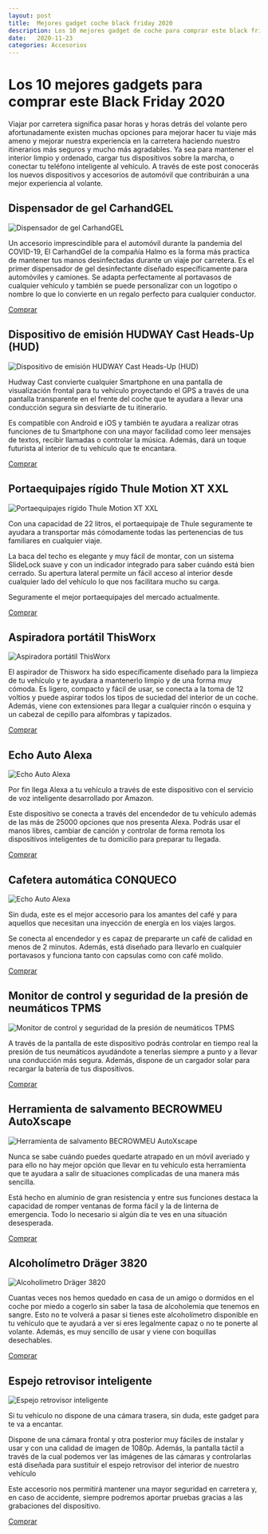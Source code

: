 ```yaml
---
layout: post
title:  Mejores gadget coche black friday 2020
description: Los 10 mejores gadget de coche para comprar este black friday 2020
date:   2020-11-23
categories: Accesorios
---
```


<h1>Los 10 mejores gadgets para comprar este Black Friday 2020</h1>


<p>Viajar por carretera significa pasar horas y horas detrás del volante pero afortunadamente existen muchas
opciones para mejorar hacer tu viaje más ameno y mejorar nuestra experiencia en la carretera haciendo
nuestro itinerarios más seguros y mucho más agradables.
Ya sea para mantener el interior limpio y ordenado, cargar tus dispositivos sobre la marcha, o conectar tu
teléfono inteligente al vehículo. A través de este post conocerás los nuevos dispositivos y accesorios de
automóvil que contribuirán a una mejor experiencia al volante.</p>

<h2>Dispensador de gel CarhandGEL</h2>

<img class="product-img" src="https://images-na.ssl-images-amazon.com/images/I/61LGJjAS3NL._AC_SL1500_.jpg" alt="Dispensador de gel CarhandGEL" />

<p>Un accesorio imprescindible para el automóvil durante la pandemia del COVID-19, El CarhandGel de la
compañía Halmo es la forma más practica de mantener tus manos desinfectadas durante un viaje por
carretera. Es el primer dispensador de gel desinfectante diseñado específicamente para automóviles y
camiones. Se adapta perfectamente al portavasos de cualquier vehículo y también se puede personalizar
con un logotipo o nombre lo que lo convierte en un regalo perfecto para cualquier conductor.</p>

<a href="https://www.amazon.es/dp/B08B83CZLT/ref=as_li_ss_tl?language=en_US&ie=UTF8&linkCode=gs2&linkId=172f005d899743f6bf3f26b92aabf2ee&tag=travelo0e-21" target="_blank" class="myButton">Comprar</a>

<h2>Dispositivo de emisión HUDWAY Cast Heads-Up (HUD)</h2>

<img class="product-img" src="https://images-na.ssl-images-amazon.com/images/I/41pnKFSQ4hL._AC_.jpg" alt="Dispositivo de emisión HUDWAY Cast Heads-Up (HUD)" />

<p>Hudway Cast convierte cualquier Smartphone en una pantalla de visualización frontal para tu vehículo
proyectando el GPS a través de una pantalla transparente en el frente del coche que te ayudara a llevar
una conducción segura sin desviarte de tu itinerario.</p>

<p>Es compatible con Android e iOS y también te ayudara a realizar otras funciones de tu Smartphone con
una mayor facilidad como leer mensajes de textos, recibir llamadas o controlar la música. Además, dará
un toque futurista al interior de tu vehículo que te encantara.</p>

<a href="https://www.amazon.es/dp/B01LX2XO5R/ref=as_li_ss_tl?ie=UTF8&linkCode=gs2&linkId=b3bb8cf30e31c81efe6186501ece3db5&tag=travelo0e-21" target="_blank" class="myButton">Comprar</a>

<h2>Portaequipajes rígido Thule Motion XT XXL</h2>

<img class="product-img" src="https://images-na.ssl-images-amazon.com/images/I/81SKU4tQ3XL._AC_SL1500_.jpg" alt="Portaequipajes rígido Thule Motion XT XXL" />

<p>Con una capacidad de 22 litros, el portaequipaje de Thule seguramente te ayudara a transportar más
cómodamente todas las pertenencias de tus familiares en cualquier viaje.</p>

<p>La baca del techo es elegante y muy fácil de montar, con un sistema SlideLock suave y con un indicador
integrado para saber cuándo está bien cerrado. Su apertura lateral permite un fácil acceso al interior
desde cualquier lado del vehículo lo que nos facilitara mucho su carga.</p>

<p>Seguramente el mejor portaequipajes del mercado actualmente.</p>

<a href="https://www.amazon.es/Thule-Vers%C3%A1til-Portaequipajes-Montaje-Diario/dp/B07FRSJQZ5/ref=sr_1_11?__mk_es_ES=%C3%85M%C3%85%C5%BD%C3%95%C3%91&dchild=1&keywords=cofre+coche&qid=1606134585&sr=8-11" target="_blank" class="myButton">Comprar</a>

<h2>Aspiradora portátil ThisWorx</h2>

<img class="product-img" src="https://images-na.ssl-images-amazon.com/images/I/812Cu1m%2BApL._AC_SL1500_.jpg" alt="Aspiradora portátil ThisWorx" />

<p>El aspirador de Thisworx ha sido específicamente diseñado para la limpieza de tu vehículo y te ayudara a
mantenerlo limpio y de una forma muy cómoda. Es ligero, compacto y fácil de usar, se conecta a la toma
de 12 voltios y puede aspirar todos los tipos de suciedad del interior de un coche. Además, viene con
extensiones para llegar a cualquier rincón o esquina y un cabezal de cepillo para alfombras y tapizados.</p>

<a href="https://www.amazon.es/dp/B06ZY896ZM/ref=as_li_ss_tl?language=en_US&ie=UTF8&linkCode=gs2&linkId=2995b6934fcaeffb0639f750fd8eb707&tag=travelo0e-21" target="_blank" class="myButton">Comprar</a>

<h2>Echo Auto Alexa</h2>

<img class="product-img" src="https://images-na.ssl-images-amazon.com/images/I/81EZ%2ByQuT8L._AC_SL1500_.jpg" alt="Echo Auto Alexa" />

<p>Por fin llega Alexa a tu vehículo a través de este dispositivo con el servicio de voz inteligente desarrollado
por Amazon. </p>

<p>Este dispositivo se conecta a través del encendedor de tu vehículo además de las más de 25000
opciones que nos presenta Alexa. Podrás usar el manos libres, cambiar de canción y controlar de forma
remota los dispositivos inteligentes de tu domicilio para preparar tu llegada.
</p>

<a href="https://www.amazon.es/echo-auto-pon-alexa-en-tu-coche/dp/B078YP59TT/ref=sr_1_1?__mk_es_ES=%C3%85M%C3%85%C5%BD%C3%95%C3%91&dchild=1&keywords=alexa+coche&qid=1606134704&sr=8-1" target="_blank" class="myButton">Comprar</a>

<h2>Cafetera automática CONQUECO</h2>

<img class="product-img" src="https://images-na.ssl-images-amazon.com/images/I/613xQpivErL._AC_SL1000_.jpg" alt="Echo Auto Alexa" />

<p>Sin duda, este es el mejor accesorio para los amantes del café y para aquellos que necesitan una
inyección de energía en los viajes largos.</p>

<p>Se conecta al encendedor y es capaz de prepararte un café de calidad en menos de 2 minutos. Además,
está diseñado para llevarlo en cualquier portavasos y funciona tanto con capsulas como con café molido.</p>

<a href="https://www.amazon.es/CONQUECO-autom%C3%A1tica-El%C3%A9ctrica-Operaci%C3%B3n-One-Button/dp/B07R55GT28/ref=sr_1_1?__mk_es_ES=%C3%85M%C3%85%C5%BD%C3%95%C3%91&dchild=1&keywords=handpresso&qid=1606134878&sr=8-1" target="_blank" class="myButton">Comprar</a>

<h2>Monitor de control y seguridad de la presión de neumáticos TPMS</h2>

<img class="product-img" src="https://images-na.ssl-images-amazon.com/images/I/61REGH3st8L._AC_SL1000_.jpg" alt="Monitor de control y seguridad de la presión de neumáticos TPMS" />

<p>A través de la pantalla de este dispositivo podrás controlar en tiempo real la presión de tus neumáticos
ayudándote a tenerlas siempre a punto y a llevar una conducción más segura. Además, dispone de un
cargador solar para recargar la batería de tus dispositivos.</p>

<a href="https://www.amazon.es/Monitoreo-Neum%C3%A1ticos-Seguridad-Pantalla-Temperatura/dp/B07V73YGVV/ref=sr_1_4?__mk_es_ES=%C3%85M%C3%85%C5%BD%C3%95%C3%91&dchild=1&keywords=controlador+presion+coche&qid=1606134940&sr=8-4" target="_blank" class="myButton">Comprar</a>

<h2>Herramienta de salvamento BECROWMEU AutoXscape</h2> 

<img class="product-img" src="https://images-na.ssl-images-amazon.com/images/I/71nEpzA3ffL._AC_SL1500_.jpg" alt="Herramienta de salvamento BECROWMEU AutoXscape" />

<p>Nunca se sabe cuándo puedes quedarte atrapado en un móvil averiado y para ello no hay mejor opción
que llevar en tu vehículo esta herramienta que te ayudara a salir de situaciones complicadas de una
manera más sencilla.</p>

<p>Está hecho en aluminio de gran resistencia y entre sus funciones destaca la capacidad de romper
ventanas de forma fácil y la de linterna de emergencia. Todo lo necesario si algún día te ves en una
situación desesperada.</p>

<a href="https://www.amazon.es/BECROWMEU-Emergencia-Recargable-Herramienta-Supervivencia/dp/B07FPL3PP5/ref=sr_1_1?__mk_es_ES=%C3%85M%C3%85%C5%BD%C3%95%C3%91&dchild=1&keywords=autoxscape&qid=1606135034&sr=8-1" target="_blank" class="myButton">Comprar</a>

<h2>Alcoholímetro Dräger 3820</h2>

<img class="product-img" src="https://images-na.ssl-images-amazon.com/images/I/61TP9LgzOML._AC_SL1500_.jpg" alt="Alcoholímetro Dräger 3820" />

<p>Cuantas veces nos hemos quedado en casa de un amigo o dormidos en el coche por miedo a cogerlo sin
saber la tasa de alcoholemia que tenemos en sangre. Esto no te volverá a pasar si tienes este
alcoholímetro disponible en tu vehículo que te ayudará a ver si eres legalmente capaz o no te ponerte al
volante. Además, es muy sencillo de usar y viene con boquillas desechables.</p>

<a href="https://www.amazon.es/Dr%C3%A4ger-Alkoholtester-Alcotest-negro-Display/dp/B01AWB2JBY/ref=sr_1_2_sspa?__mk_es_ES=%C3%85M%C3%85%C5%BD%C3%95%C3%91&dchild=1&keywords=alcoholimetro+coche&qid=1606135155&sr=8-2-spons&psc=1&spLa=ZW5jcnlwdGVkUXVhbGlmaWVyPUE2Mjg0NDUxVVhQMEgmZW5jcnlwdGVkSWQ9QTAwMjI2OTUzQTBTUFgxM1o3TUlZJmVuY3J5cHRlZEFkSWQ9QTA5MDk2ODRKVFUwSDhFUTNON0smd2lkZ2V0TmFtZT1zcF9hdGYmYWN0aW9uPWNsaWNrUmVkaXJlY3QmZG9Ob3RMb2dDbGljaz10cnVl" target="_blank" class="myButton">Comprar</a>

<h2>Espejo retrovisor inteligente</h2>

<img class="product-img" src="https://images-na.ssl-images-amazon.com/images/I/71XeIwQK%2B5L._AC_SL1500_.jpg" alt="Espejo retrovisor inteligente" />

<p>Si tu vehículo no dispone de una cámara trasera, sin duda, este gadget para te va a encantar.</p>
<p>Dispone de una cámara frontal y otra posterior muy fáciles de instalar y usar y con una calidad de imagen
de 1080p. Además, la pantalla táctil a través de la cual podemos ver las imágenes de las cámaras y
controlarlas está diseñada para sustituir el espejo retrovisor del interior de nuestro vehículo</p>
<p>Este accesorio nos permitirá mantener una mayor seguridad en carretera y, en caso de accidente,
siempre podremos aportar pruebas gracias a las grabaciones del dispositivo.</p>

<a href="https://www.amazon.es/Dr%C3%A4ger-Alkoholtester-Alcotest-negro-Display/dp/B01AWB2JBY/ref=sr_1_2_sspa?__mk_es_ES=%C3%85M%C3%85%C5%BD%C3%95%C3%91&dchild=1&keywords=alcoholimetro+coche&qid=1606135155&sr=8-2-spons&psc=1&spLa=ZW5jcnlwdGVkUXVhbGlmaWVyPUE2Mjg0NDUxVVhQMEgmZW5jcnlwdGVkSWQ9QTAwMjI2OTUzQTBTUFgxM1o3TUlZJmVuY3J5cHRlZEFkSWQ9QTA5MDk2ODRKVFUwSDhFUTNON0smd2lkZ2V0TmFtZT1zcF9hdGYmYWN0aW9uPWNsaWNrUmVkaXJlY3QmZG9Ob3RMb2dDbGljaz10cnVl" target="_blank" class="myButton">Comprar</a>
